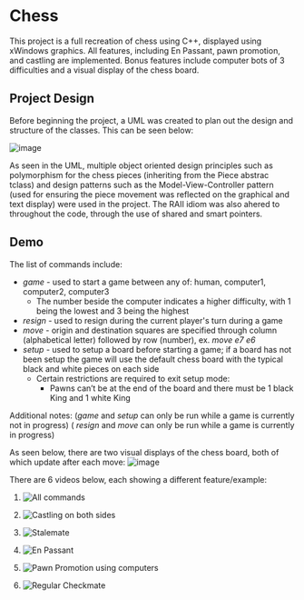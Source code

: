 # Chess
This project is a full recreation of chess using C++, displayed using xWindows graphics. All features, including En Passant, pawn promotion, and castling are implemented. 
Bonus features include computer bots of 3 difficulties and a visual display of the chess board.

## Project Design
Before beginning the project, a UML was created to plan out the design and structure of the classes. This can be seen below:

![image](https://github.com/TommyStar123/Chess/assets/67210363/ae64115d-c039-4c65-8345-13137c29ceec)

As seen in the UML, multiple object oriented design principles such as polymorphism for the chess pieces (inheriting from the Piece abstrac tclass) and design patterns such as the Model-View-Controller pattern (used for ensuring the piece movement was reflected on the graphical and text display) were used in the project. The RAII idiom was also ahered to throughout the code, through the use of shared and smart pointers. 

## Demo

The list of commands include: 
- _game <white player> <black player>_ - used to start a game between any of: human, computer1, computer2, computer3
  - The number beside the computer indicates a higher difficulty, with 1 being the lowest and 3 being the highest
- _resign_ - used to resign during the current player's turn during a game
- _move <origin square> <destination square>_ - origin and destination squares are specified through column (alphabetical letter) followed by row (number), ex. _move e7 e6_
- _setup_ - used to setup a board before starting a game; if a board has not been setup the game will use the default chess board with the typical black and white pieces on each side
    - Certain restrictions are required to exit setup mode:
        - Pawns can’t be at the end of the board and there must be 1 black King and 1 white King

Additional notes:
(_game_ and _setup_ can only be run while a game is currently not in progress)
( _resign_ and _move_ can only be run while a game is currently in progress)

As seen below, there are two visual displays of the chess board, both of which update after each move:
![image](https://github.com/TommyStar123/Chess/assets/67210363/1ac94e45-957b-4265-83ce-3e33747ab9eb)

There are 6 videos below, each showing a different feature/example:
1) ![All commands](https://github.com/TommyStar123/Chess/assets/67210363/87f58edf-64a8-40a8-8049-b22657a41a81)

2) ![Castling on both sides](https://github.com/TommyStar123/Chess/assets/67210363/e2909935-5c37-403e-be95-a9dc8705531a)
   
3) ![Stalemate](https://github.com/TommyStar123/Chess/assets/67210363/e163978f-c531-40a1-a4f2-669090f7116a)

4) ![En Passant](https://github.com/TommyStar123/Chess/assets/67210363/45e03456-d58d-4604-a105-7381a9290c71)
  
5) ![Pawn Promotion using computers](https://github.com/TommyStar123/Chess/assets/67210363/2fca6d00-e9c8-44c1-855a-ac2bca8be19f)

6) ![Regular Checkmate](https://github.com/TommyStar123/Chess/assets/67210363/30055530-3a34-4e9d-8f63-9a2599ff9b3d)







